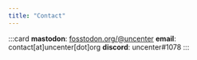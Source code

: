 ```yaml
---
title: "Contact"
---
```


:::card
**mastodon**: [fosstodon.org/@uncenter](https://fosstodon.org/@uncenter)
**email**: contact[at]uncenter[dot]org
**discord**: uncenter#1078
:::